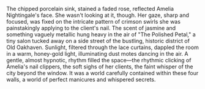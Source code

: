 The chipped porcelain sink, stained a faded rose, reflected Amelia Nightingale's face.  She wasn't looking at it, though.  Her gaze, sharp and focused, was fixed on the intricate pattern of crimson swirls she was painstakingly applying to the client's nail.  The scent of jasmine and something vaguely metallic hung heavy in the air of "The Polished Petal," a tiny salon tucked away on a side street of the bustling, historic district of  Old Oakhaven.  Sunlight, filtered through the lace curtains, dappled the room in a warm, honey-gold light, illuminating dust motes dancing in the air.  A gentle, almost hypnotic, rhythm filled the space—the rhythmic clicking of Amelia's nail clippers, the soft sighs of her clients, the faint whisper of the city beyond the window.  It was a world carefully contained within these four walls, a world of perfect manicures and whispered secrets.
